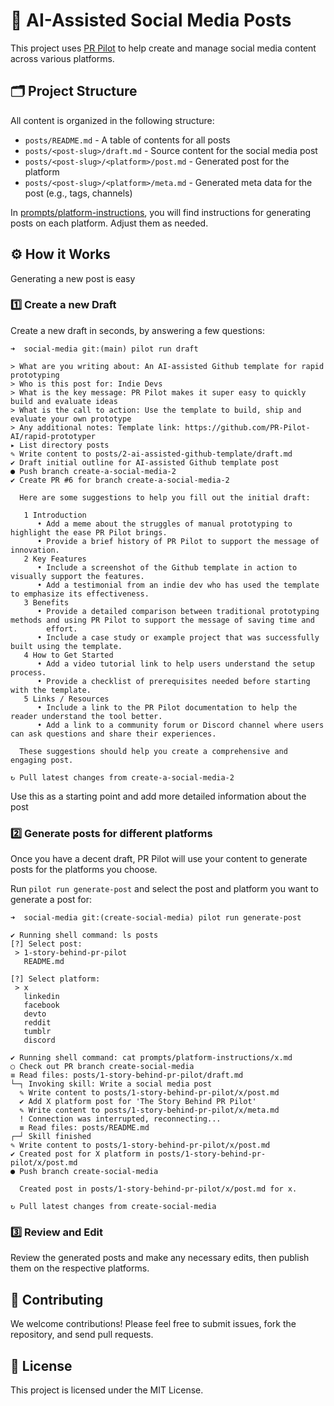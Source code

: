 # 📢 AI-Assisted Social Media Posts

This project uses [PR Pilot](https://www.pr-pilot.ai) to help create and manage social media content across various platforms.

## 🗂️ Project Structure

All content is organized in the following structure:

- `posts/README.md` - A table of contents for all posts
- `posts/<post-slug>/draft.md` - Source content for the social media post
- `posts/<post-slug>/<platform>/post.md` - Generated post for the platform
- `posts/<post-slug>/<platform>/meta.md` - Generated meta data for the post (e.g., tags, channels)

In [prompts/platform-instructions](prompts/platform-instructions), you will find instructions for generating posts 
on each platform. Adjust them as needed.

## ⚙️ How it Works

Generating a new post is easy

### 1️⃣ Create a new Draft

Create a new draft in seconds, by answering a few questions:

```shell
➜  social-media git:(main) pilot run draft 
    
> What are you writing about: An AI-assisted Github template for rapid prototyping
> Who is this post for: Indie Devs
> What is the key message: PR Pilot makes it super easy to quickly build and evaluate ideas
> What is the call to action: Use the template to build, ship and evaluate your own prototype
> Any additional notes: Template link: https://github.com/PR-Pilot-AI/rapid-prototyper
▸ List directory posts                                                                                                                                                                                                             
✎ Write content to posts/2-ai-assisted-github-template/draft.md                                                                                                                                                                    
✔ Draft initial outline for AI-assisted Github template post                                                                                                                                                                       
● Push branch create-a-social-media-2                                                                                                                                                                                              
✔ Create PR #6 for branch create-a-social-media-2                                                                                                                                                                                  
                                                                                                                                                   
  Here are some suggestions to help you fill out the initial draft:                                                                                
                                                                                                                                                   
   1 Introduction                                                                                                                                  
      • Add a meme about the struggles of manual prototyping to highlight the ease PR Pilot brings.                                                
      • Provide a brief history of PR Pilot to support the message of innovation.                                                                  
   2 Key Features                                                                                                                                  
      • Include a screenshot of the Github template in action to visually support the features.                                                    
      • Add a testimonial from an indie dev who has used the template to emphasize its effectiveness.                                              
   3 Benefits                                                                                                                                      
      • Provide a detailed comparison between traditional prototyping methods and using PR Pilot to support the message of saving time and         
        effort.                                                                                                                                    
      • Include a case study or example project that was successfully built using the template.                                                    
   4 How to Get Started                                                                                                                            
      • Add a video tutorial link to help users understand the setup process.                                                                      
      • Provide a checklist of prerequisites needed before starting with the template.                                                             
   5 Links / Resources                                                                                                                             
      • Include a link to the PR Pilot documentation to help the reader understand the tool better.                                                
      • Add a link to a community forum or Discord channel where users can ask questions and share their experiences.                              
                                                                                                                                                   
  These suggestions should help you create a comprehensive and engaging post.                                                                      
                                                                                                                                                   
↻ Pull latest changes from create-a-social-media-2   
```

Use this as a starting point and add more detailed information about the post

### 2️⃣ Generate posts for different platforms
Once you have a decent draft, PR Pilot will use your content to generate posts for the platforms you choose.

Run `pilot run generate-post` and select the post and platform you want to generate a post for:
```shell
➜  social-media git:(create-social-media) pilot run generate-post

✔ Running shell command: ls posts
[?] Select post: 
 > 1-story-behind-pr-pilot
   README.md

[?] Select platform: 
 > x
   linkedin
   facebook
   devto
   reddit
   tumblr
   discord

✔ Running shell command: cat prompts/platform-instructions/x.md
○ Check out PR branch create-social-media                                                                                                                                                                                          
≡ Read files: posts/1-story-behind-pr-pilot/draft.md                                                                                                                                                                              
└─┐ Invoking skill: Write a social media post                                                                                                                                                                                      
  ✎ Write content to posts/1-story-behind-pr-pilot/x/post.md                                                                                                                                                                       
  ✔ Add X platform post for 'The Story Behind PR Pilot'                                                                                                                                                                            
  ✎ Write content to posts/1-story-behind-pr-pilot/x/meta.md                                                                                                                                                                       
  ! Connection was interrupted, reconnecting...                                                                                                                                                                                    
  ≡ Read files: posts/README.md                                                                                                                                                                                                    
┌─┘ Skill finished                                                                                                                                                                                                                 
✎ Write content to posts/1-story-behind-pr-pilot/x/post.md                                                                                                                                                                         
✔ Created post for X platform in posts/1-story-behind-pr-pilot/x/post.md                                                                                                                                                           
● Push branch create-social-media                                                                                                                                                                                                  
                                                                      
  Created post in posts/1-story-behind-pr-pilot/x/post.md for x.      
                                                                      
↻ Pull latest changes from create-social-media           
```

### 3️⃣ Review and Edit
Review the generated posts and make any necessary edits, then publish them on the respective platforms.

## 🤝 Contributing

We welcome contributions! Please feel free to submit issues, fork the repository, and send pull requests.

## 📜 License

This project is licensed under the MIT License.